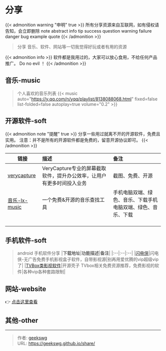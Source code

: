 # 分享

{{< admonition warning "申明" true >}}
所有分享资源来自互联网，如有侵权请告知，会立即删除
note abstract info tip success question warning failure danger bug example quote
{{< /admonition >}}

> 分享 音乐、软件、网站等一切我觉得好玩或者有用的资源

{{< admonition info >}}
软件都是我用过的，大家可以放心食用，不给任何产品推广。
Do no evil ！
{{< /admonition >}}
<!--more-->

## 音乐-music

> 个人喜欢的音乐列表
{{< music auto="https://y.qq.com/n/yqq/playlist/8138088068.html" fixed=false list-folded=false autoplay=true volume="0.2" >}}

## 开源软件-soft
{{< admonition note "提醒" true >}}
分享一些用过就离不开的开源软件，免费且实用。
注意：并不是所有的开源软件都是免费的，留意开源协议即可。
{{< /admonition >}}

|<center>**链接**</center>| **描述** | **备注** |
|:--|:------|:--|
|[verycapture](https://verycapture.com/cn/download.html)|VeryCapture专业的屏幕截取软件，提升办公效率，让用户有更多时间投入业务|截图、免费、开源          |
|[音乐-lx-music](https://lxmusic.toside.cn/)|一个免费&开源的音乐查找工具|手机电脑双端、绿色、音乐、下载手机电脑双端、绿色、音乐、下载|
|<p style="width:10%"></p>|<p style="width:60%"></p>|<p style="width:30%"></p>|

## 手机软件-soft
> android 手机软件分享
|**下载地址**|**功能描述**|**备注**|
|:--|:--|:--|
|[闪电侠](https://share.weiyun.com/s7FnuI6E)|闪电侠-无广告免费手机影视盒子软件，自带影视源|别再用爱优腾的vip超级vip了|
|[TVBox类影视软件](http://xn--sss604efuw.ga/)|开源壳子 TVbox相关免费资源推荐，免费影视的软件|各种vip各种套路限制|


## 网站-website

👉 [点击这里查看](http://geekswg.js.cool/website/ "网站收藏")

## 其他-other

---

> 作者: [geekswg](https://geekswg.github.io)  
> URL: https://geekswg.github.io/share/  

